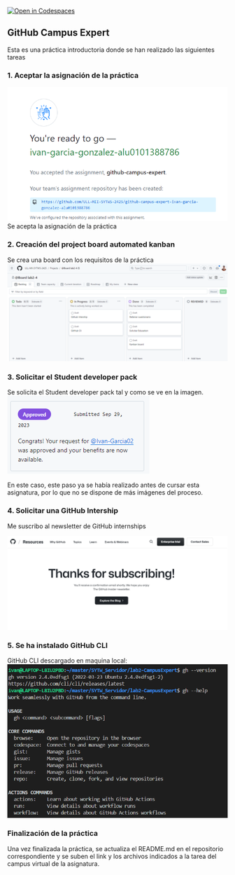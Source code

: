 [![Open in Codespaces](https://classroom.github.com/assets/launch-codespace-2972f46106e565e64193e422d61a12cf1da4916b45550586e14ef0a7c637dd04.svg)](https://classroom.github.com/open-in-codespaces?assignment_repo_id=16111577)
## GitHub Campus Expert
Esta es una práctica introductoria donde se han realizado las siguientes tareas

### 1. Aceptar la asignación de la práctica
![imageAcepPrac](images/imageAcepPrac.png)
Se acepta la asignación de la práctica

### 2. Creación del project board automated kanban
Se crea una board con los requisitos de la práctica
![imageBoard](images/imageBoard.png)

### 3. Solicitar el Student developer pack
Se solicita el Student developer pack tal y como se ve en la imagen.
![imageEducational](images/imageEducational.png)

En este caso, este paso ya se había realizado antes de cursar esta asignatura, por lo que no se dispone de más imágenes del proceso.

### 4. Solicitar una GitHub Intership
Me suscribo al newsletter de GitHub internships

![imageIntership](images/imageIntership.png)

### 5. Se ha instalado GitHub CLI
GitHub CLI descargado en maquina local:
![Cli local](images/imageCliLocal.png)


### Finalización de la práctica
Una vez finalizada la práctica, se actualiza el README.md en el repositorio correspondiente y se suben el link y los archivos indicados a la tarea del campus virtual de la asignatura.